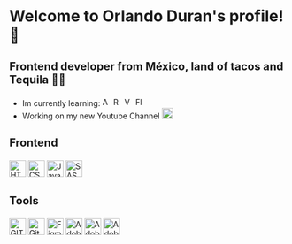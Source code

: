 <h1>Welcome to Orlando Duran's profile! 🥴</h1>
<h3 style="font-size: 20px">Frontend developer from México, land of tacos and Tequila 🌮🍾</h3>

<ul>
<li>Im currently learning: <img src="https://github.com/OrlandoDuranPY/Iconos/blob/main/Lenguajes/angular.png" alt="Angular" height="16px"/> <img src="https://github.com/OrlandoDuranPY/Iconos/blob/main/Lenguajes/react.png" alt="React" height="16px"/> <img src="https://github.com/OrlandoDuranPY/Iconos/blob/main/Lenguajes/vue.png" alt="Vue" height="16px"/> <img src="https://github.com/OrlandoDuranPY/Iconos/blob/main/Lenguajes/flutter.png" alt="Flutter" height="16px"/></li>

<li>Working on my new Youtube Channel <a href="https://www.youtube.com/channel/UCjyik2OU1z9zQoTeg3tyDAQ"><img src="https://github.com/OrlandoDuranPY/Iconos/blob/main/Redes%20Sociales/youtube.png" height="20px" alt="Sticky Header"/></a> </li>
</ul>


<h3 align="left" style="font-size:20px">Frontend</h3>
<p align="left">
<img height="30px" src="https://github.com/OrlandoDuranPY/Iconos/blob/main/Lenguajes/html.png" alt="HTML5"/> <img height="30px" src="https://github.com/OrlandoDuranPY/Iconos/blob/main/Lenguajes/css.png" alt="CSS"/> <img height="30px" src="https://github.com/OrlandoDuranPY/Iconos/blob/main/Lenguajes/js.png" alt="Javascript"/> <img height="30px" src="https://github.com/OrlandoDuranPY/Iconos/blob/main/Lenguajes/sass.png" alt="SASS"/>
</p>


<h3 align="left" style="font-size:20px">Tools</h3>
<p align="left">
<img height="30px" src="https://github.com/OrlandoDuranPY/Iconos/blob/main/Tools/git.png" alt="GIT"/>
<img height="30px" src="https://github.com/OrlandoDuranPY/Iconos/blob/main/Tools/githubDesktop.png" alt="Github Desktop"/>
<img height="30px" src="https://github.com/OrlandoDuranPY/Iconos/blob/main/Tools/figma.png" alt="Figma"/>
<img height="30px" src="https://github.com/OrlandoDuranPY/Iconos/blob/main/Tools/xd.png" alt="Adobe XD"/>
<img height="30px" src="https://github.com/OrlandoDuranPY/Iconos/blob/main/Tools/photoshop.png" alt="Adobe Photoshop"/>
<img height="30px" src="https://github.com/OrlandoDuranPY/Iconos/blob/main/Tools/illustrator.png" alt="Adobe Illustrator"/>

</p>

